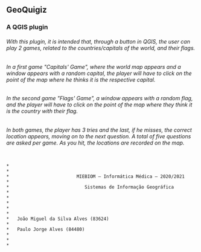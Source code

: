 
## GeoQuigiz 
### A QGIS plugin

###### With this plugin, it is intended that, through a button in QGIS, the user can play 2 games, related to the countries/capitals of the world, and their flags.

###### In a first game "Capitals' Game", where the world map appears and a window appears with a random capital, the player will have to click on the point of the map where he thinks it is the respective capital.

###### In the second game "Flags' Game", a window appears with a random flag, and the player will have to click on the point of the map where they think it is the country with their flag. 

###### In both games, the player has 3 tries and the last, if he misses, the correct location appears, moving on to the next question. A total of five questions are asked per game. As you hit, the locations are recorded on the map.




```                                 

*                                                                                            *
*                         MIEBIOM – Informática Médica – 2020/2021                           *
*                            Sistemas de Informação Geográfica                               *
*                                                                                            *
*                                                                                            *
*   João Miguel da Silva Alves (83624)                                                       *
*   Paulo Jorge Alves (84480)                                                                *
*                                                                                            *

``` 

